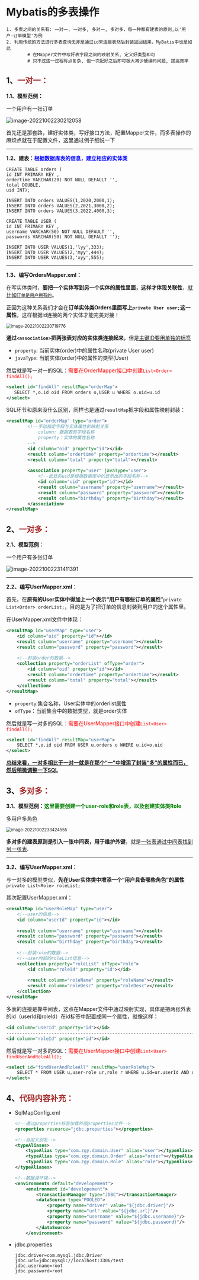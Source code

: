# Mybatis的多表操作

```apl
1. 多表之间的关系有: 一对一, 一对多, 多对一, 多对多，每一种都有建表的原则,以'用户-订单模型'为例
2. 利用传统的方法进行多表查询无非是通过id来连接表然后封装返回结果，MyBatis中也是如此
		# 在Mapper文件中写好表字段之间的映射关系, 定义好类型即可
		# 只不过这一过程有点复杂, 但一次配好之后即可极大减少硬编码问题, 提高效率
```

## 1、<span style="color:brown">一对一：</span>

**1.1、模型范例：**

一个用户有一张订单

![image-20221002230212058](https://raw.githubusercontent.com/root-bine/image/main/Typora-image/Mybatis%E4%B9%8B%E4%B8%80%E5%AF%B9%E4%B8%80.png)

首先还是那套路，建好实体类，写好接口方法，配置Mapper文件，而多表操作的麻烦点就在于配置文件，这里通过例子细说一下

---

**1.2、建表：**<span style="color:blue">**根据数据库表的信息，建立相应的实体类**</span>

```ABAP
CREATE TABLE orders (
id INT PRIMARY KEY ,
ordertime VARCHAR(20) NOT NULL DEFAULT '',
total DOUBLE,
uid INT);

INSERT INTO orders VALUES(1,2020,2000,1);
INSERT INTO orders VALUES(2,2021,3000,2);
INSERT INTO orders VALUES(3,2022,4000,3);

CREATE TABLE USER (
id INT PRIMARY KEY ,
username VARCHAR(50) NOT NULL DEFAULT '',
passwords VARCHAR(50) NOT NULL DEFAULT '');

INSERT INTO USER VALUES(1,'lyy',333);
INSERT INTO USER VALUES(2,'myy',444);
INSERT INTO USER VALUES(3,'xyy',555);
```

---

**1.3、编写OrdersMapper.xml：**

在写实体类时，**要把一个实体写到另一个实体的属性里面，这样才体现关联性**，<u>就比如`订单是用户拥有的`</u>。

正因为这种关系我们才会在**订单实体类Orders里面写上`private User user;`这一属性**，这样根据id连接的两个实体才能完美对接！

<img src="https://raw.githubusercontent.com/root-bine/image/main/Typora-image/Mybatis%E5%A4%9A%E8%A1%A8%E6%93%8D%E4%BD%9C01.png" alt="image-20221002230719776" style="zoom:80%;" />

**通过`<association>`把两张表对应的实体类连接起来**，但是<u>主键ID要用单独的标签</u>

- `property`: 当前实体(order)中的属性名称(private User user)
- `javaType`: 当前实体(order)中的属性的类型(User)

<!--这两个user有着本质上的却别，就好像前者是在一个人的名字，后者正是被叫的那个人，MyBatis好像就利用了这一特性，通过标签的形式连接了两个实体-->

然后就是写一对一的SQL：<span style="color:red">需要在OrderMapper接口中创建`List<Order> findAll();`</span>

```xml
<select id="findAll" resultMap="orderMap">
   SELECT *,o.id oid FROM orders o,USER u WHERE o.uid=u.id
</select>
```

SQL环节和原来没什么区别，同样也是通过`resultMap`把字段和属性映射封装：

```xml
<resultMap id="orderMap" type="order">
        <!--手动指定字段与实体属性的映射关系
            column: 数据表的字段名称
            property：实体的属性名称
        -->
        <id column="oid" property="id"></id>
        <result column="ordertime" property="ordertime"></result>
        <result column="total" property="total"></result>
        
        <association property="user" javaType="user">
            <!--此处的uid是根据数据库中的显示出的字段名称-->
            <id column="uid" property="id"></id>
            <result column="username" property="username"></result>
            <result column="password" property="password"></result>
            <result column="birthday" property="birthday"></result>
        </association>
</resultMap>
```



## 2、<span style="color:brown">一对多：</span>

**2.1、模型范例：**

一个用户有多张订单

![image-20221002231411391](https://raw.githubusercontent.com/root-bine/image/main/Typora-image/Mybatis%E5%A4%9A%E8%A1%A8%E6%93%8D%E4%BD%9C02.png)

---

**2.2、编写UserMapper.xml：**

首先，在**原有的User实体中得加上一个表示“用户有哪些订单的属性**”`private List<Order> orderList;`，目的是为了把订单的信息封装到用户的这个属性里。

在UserMapper.xml文件中体现：

```xml
<resultMap id="userMap" type="user">
    <id column="uid" property="id"></id>
    <result column="username" property="username"></result>
    <result column="password" property="password"></result>
    
    <!--封装order的数据-->
    <collection property="orderList" ofType="order">
        <id column="oid" property="id"></id>
        <result column="ordertime" property="ordertime"></result>
        <result column="total" property="total"></result>
    </collection>
</resultMap>
```

- `property`:集合名称，User实体中的orderlist属性
- `ofType`：当前集合中的数据类型，就是order实体

然后就是写一对多的SQL：<span style="color:red">需要在UserMapper接口中创建`List<User> findAll();`</span>

```xml
<select id="findAll" resultMap="userMap">
    SELECT *,o.id oid FROM USER u,orders o WHERE u.id=o.uid
</select>
```

<u>**总结来看，一对多相比于一对一就是在那个“一”中增添了封装“多”的属性而已，然后稍微调整一下SQL**</u>



## 3、<span style="color:brown">多对多：</span>

**3.1、模型范例：**<span style="color:green">**这里需要创建一个user-role和role表，以及创建实体类Role**</span>

多用户多角色

<img src="https://raw.githubusercontent.com/root-bine/image/main/Typora-image/Mybatis%E5%A4%9A%E8%A1%A8%E6%93%8D%E4%BD%9C03.png" alt="image-20221002233424555" style="zoom:80%;" />

**多对多的建表原则是引入一张中间表，用于维护外键**，就是<u>一张表通过中间表找到另一张表</u>.

---

**3.2、编写UserMapper.xml：**

与一对多的模型类似，**先在User实体类中增添一个“用户具备哪些角色”的属性**`private List<Role> roleList;`

其次配置UserMapper.xml：

```xml
<resultMap id="userRoleMap" type="user">
    <!--user的信息-->
    <id column="userId" property="id"></id>
    
    <result column="username" property="username"></result>
    <result column="password" property="password"></result>
    <result column="birthday" property="birthday"></result>
    
    <!--封装role的数据-->
    <!--user内部的roleList信息-->
    <collection property="roleList" ofType="role">
        <id column="roleId" property="id"></id>
        
        <result column="roleName" property="roleName"></result>
        <result column="roleDesc" property="roleDesc"></result>
    </collection>
</resultMap>
```

多表的连接是靠中间表，这点在Mapper文件中通过映射实现，具体是把两张外表的id（userId和roleId）在id标签中配置成同一个属性，就像这样：

```xml
<id column="userId" property="id"></id>
------------------------------------------------------------------------------------------------------------
<id column="roleId" property="id"></id>
```

然后就是写一对多的SQL：<span style="color:red">需要在UserMapper接口中创建`List<User> findUserAndRoleAll();`</span>

```xml
<select id="findUserAndRoleAll" resultMap="userRoleMap">
    SELECT * FROM USER u,user-role ur,role r WHERE u.id=ur.userId AND ur.roleId=r.id
</select>
```



## 4、<span style="color:brown">代码内容补充：</span>

- SqlMapConfig.xml

  ```xml
  <!--通过properties标签加载外部properties文件-->
  <properties resource="jdbc.properties"></properties>
  
  <!--自定义别名-->
  <typeAliases>
      <typeAlias type="com.zgy.domain.User" alias="user"></typeAlias>
      <typeAlias type="com.zgy.domain.Order" alias="order"></typeAlias>
      <typeAlias type="com.zgy.domain.Role" alias="role"></typeAlias>
  </typeAliases>
  
  <!--数据源环境-->
  <environments default="developement">
      <environment id="developement">
          <transactionManager type="JDBC"></transactionManager>
          <dataSource type="POOLED">
              <property name="driver" value="${jdbc.driver}"/>
              <property name="url" value="${jdbc.url}"/>
              <property name="username" value="${jdbc.username}"/>
              <property name="password" value="${jdbc.password}"/>
          </dataSource>
      </environment>
  ```

- jdbc.properties

  ```properties
  jdbc.driver=com.mysql.jdbc.Driver
  jdbc.url=jdbc:mysql://localhost:3306/test
  jdbc.username=root
  jdbc.password=root
  ```

